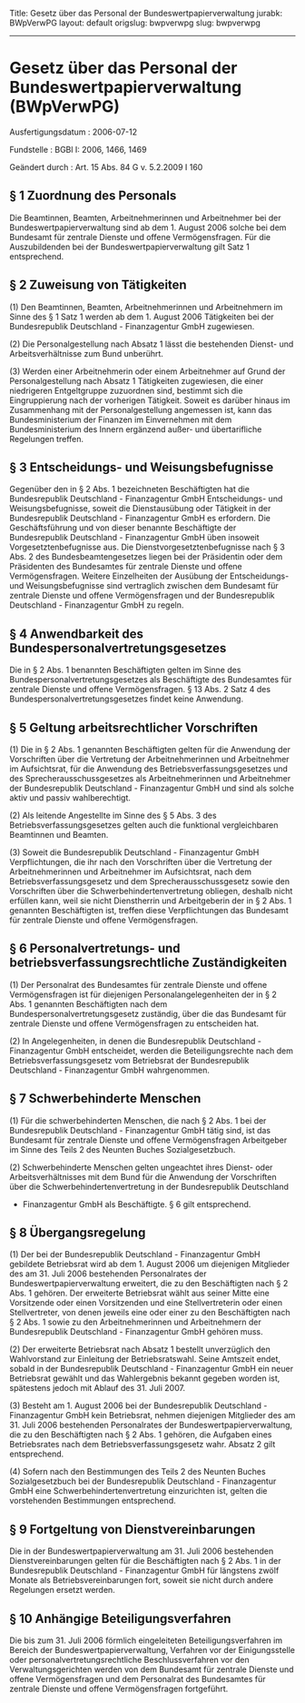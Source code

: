 Title: Gesetz über das Personal der Bundeswertpapierverwaltung
jurabk: BWpVerwPG
layout: default
origslug: bwpverwpg
slug: bwpverwpg

---

# Gesetz über das Personal der Bundeswertpapierverwaltung (BWpVerwPG)

Ausfertigungsdatum
:   2006-07-12

Fundstelle
:   BGBl I: 2006, 1466, 1469

Geändert durch
:   Art. 15 Abs. 84 G v. 5.2.2009 I 160



## § 1 Zuordnung des Personals

Die Beamtinnen, Beamten, Arbeitnehmerinnen und Arbeitnehmer bei der
Bundeswertpapierverwaltung sind ab dem 1. August 2006 solche bei dem
Bundesamt für zentrale Dienste und offene Vermögensfragen. Für die
Auszubildenden bei der Bundeswertpapierverwaltung gilt Satz 1
entsprechend.


## § 2 Zuweisung von Tätigkeiten

(1) Den Beamtinnen, Beamten, Arbeitnehmerinnen und Arbeitnehmern im
Sinne des § 1 Satz 1 werden ab dem 1. August 2006 Tätigkeiten bei der
Bundesrepublik Deutschland - Finanzagentur GmbH zugewiesen.

(2) Die Personalgestellung nach Absatz 1 lässt die bestehenden Dienst-
und Arbeitsverhältnisse zum Bund unberührt.

(3) Werden einer Arbeitnehmerin oder einem Arbeitnehmer auf Grund der
Personalgestellung nach Absatz 1 Tätigkeiten zugewiesen, die einer
niedrigeren Entgeltgruppe zuzuordnen sind, bestimmt sich die
Eingruppierung nach der vorherigen Tätigkeit. Soweit es darüber hinaus
im Zusammenhang mit der Personalgestellung angemessen ist, kann das
Bundesministerium der Finanzen im Einvernehmen mit dem
Bundesministerium des Innern ergänzend außer- und übertarifliche
Regelungen treffen.


## § 3 Entscheidungs- und Weisungsbefugnisse

Gegenüber den in § 2 Abs. 1 bezeichneten Beschäftigten hat die
Bundesrepublik Deutschland - Finanzagentur GmbH Entscheidungs- und
Weisungsbefugnisse, soweit die Dienstausübung oder Tätigkeit in der
Bundesrepublik Deutschland - Finanzagentur GmbH es erfordern. Die
Geschäftsführung und von dieser benannte Beschäftigte der
Bundesrepublik Deutschland - Finanzagentur GmbH üben insoweit
Vorgesetztenbefugnisse aus. Die Dienstvorgesetztenbefugnisse nach § 3
Abs. 2 des Bundesbeamtengesetzes liegen bei der Präsidentin oder dem
Präsidenten des Bundesamtes für zentrale Dienste und offene
Vermögensfragen. Weitere Einzelheiten der Ausübung der Entscheidungs-
und Weisungsbefugnisse sind vertraglich zwischen dem Bundesamt für
zentrale Dienste und offene Vermögensfragen und der Bundesrepublik
Deutschland - Finanzagentur GmbH zu regeln.


## § 4 Anwendbarkeit des Bundespersonalvertretungsgesetzes

Die in § 2 Abs. 1 benannten Beschäftigten gelten im Sinne des
Bundespersonalvertretungsgesetzes als Beschäftigte des Bundesamtes für
zentrale Dienste und offene Vermögensfragen. § 13 Abs. 2 Satz 4 des
Bundespersonalvertretungsgesetzes findet keine Anwendung.


## § 5 Geltung arbeitsrechtlicher Vorschriften

(1) Die in § 2 Abs. 1 genannten Beschäftigten gelten für die Anwendung
der Vorschriften über die Vertretung der Arbeitnehmerinnen und
Arbeitnehmer im Aufsichtsrat, für die Anwendung des
Betriebsverfassungsgesetzes und des Sprecherausschussgesetzes als
Arbeitnehmerinnen und Arbeitnehmer der Bundesrepublik Deutschland -
Finanzagentur GmbH und sind als solche aktiv und passiv
wahlberechtigt.

(2) Als leitende Angestellte im Sinne des § 5 Abs. 3 des
Betriebsverfassungsgesetzes gelten auch die funktional vergleichbaren
Beamtinnen und Beamten.

(3) Soweit die Bundesrepublik Deutschland - Finanzagentur GmbH
Verpflichtungen, die ihr nach den Vorschriften über die Vertretung der
Arbeitnehmerinnen und Arbeitnehmer im Aufsichtsrat, nach dem
Betriebsverfassungsgesetz und dem Sprecherausschussgesetz sowie den
Vorschriften über die Schwerbehindertenvertretung obliegen, deshalb
nicht erfüllen kann, weil sie nicht Dienstherrin und Arbeitgeberin der
in § 2 Abs. 1 genannten Beschäftigten ist, treffen diese
Verpflichtungen das Bundesamt für zentrale Dienste und offene
Vermögensfragen.


## § 6 Personalvertretungs- und betriebsverfassungsrechtliche Zuständigkeiten

(1) Der Personalrat des Bundesamtes für zentrale Dienste und offene
Vermögensfragen ist für diejenigen Personalangelegenheiten der in § 2
Abs. 1 genannten Beschäftigten nach dem
Bundespersonalvertretungsgesetz zuständig, über die das Bundesamt für
zentrale Dienste und offene Vermögensfragen zu entscheiden hat.

(2) In Angelegenheiten, in denen die Bundesrepublik Deutschland -
Finanzagentur GmbH entscheidet, werden die Beteiligungsrechte nach dem
Betriebsverfassungsgesetz vom Betriebsrat der Bundesrepublik
Deutschland - Finanzagentur GmbH wahrgenommen.


## § 7 Schwerbehinderte Menschen

(1) Für die schwerbehinderten Menschen, die nach § 2 Abs. 1 bei der
Bundesrepublik Deutschland - Finanzagentur GmbH tätig sind, ist das
Bundesamt für zentrale Dienste und offene Vermögensfragen Arbeitgeber
im Sinne des Teils 2 des Neunten Buches Sozialgesetzbuch.

(2) Schwerbehinderte Menschen gelten ungeachtet ihres Dienst- oder
Arbeitsverhältnisses mit dem Bund für die Anwendung der Vorschriften
über die Schwerbehindertenvertretung in der Bundesrepublik Deutschland
- Finanzagentur GmbH als Beschäftigte. § 6 gilt entsprechend.


## § 8 Übergangsregelung

(1) Der bei der Bundesrepublik Deutschland - Finanzagentur GmbH
gebildete Betriebsrat wird ab dem 1. August 2006 um diejenigen
Mitglieder des am 31. Juli 2006 bestehenden Personalrates der
Bundeswertpapierverwaltung erweitert, die zu den Beschäftigten nach §
2 Abs. 1 gehören. Der erweiterte Betriebsrat wählt aus seiner Mitte
eine Vorsitzende oder einen Vorsitzenden und eine Stellvertreterin
oder einen Stellvertreter, von denen jeweils eine oder einer zu den
Beschäftigten nach § 2 Abs. 1 sowie zu den Arbeitnehmerinnen und
Arbeitnehmern der Bundesrepublik Deutschland - Finanzagentur GmbH
gehören muss.

(2) Der erweiterte Betriebsrat nach Absatz 1 bestellt unverzüglich den
Wahlvorstand zur Einleitung der Betriebsratswahl. Seine Amtszeit
endet, sobald in der Bundesrepublik Deutschland - Finanzagentur GmbH
ein neuer Betriebsrat gewählt und das Wahlergebnis bekannt gegeben
worden ist, spätestens jedoch mit Ablauf des 31. Juli 2007.

(3) Besteht am 1. August 2006 bei der Bundesrepublik Deutschland -
Finanzagentur GmbH kein Betriebsrat, nehmen diejenigen Mitglieder des
am 31. Juli 2006 bestehenden Personalrates der
Bundeswertpapierverwaltung, die zu den Beschäftigten nach § 2 Abs. 1
gehören, die Aufgaben eines Betriebsrates nach dem
Betriebsverfassungsgesetz wahr. Absatz 2 gilt entsprechend.

(4) Sofern nach den Bestimmungen des Teils 2 des Neunten Buches
Sozialgesetzbuch bei der Bundesrepublik Deutschland - Finanzagentur
GmbH eine Schwerbehindertenvertretung einzurichten ist, gelten die
vorstehenden Bestimmungen entsprechend.


## § 9 Fortgeltung von Dienstvereinbarungen

Die in der Bundeswertpapierverwaltung am 31. Juli 2006 bestehenden
Dienstvereinbarungen gelten für die Beschäftigten nach § 2 Abs. 1 in
der Bundesrepublik Deutschland - Finanzagentur GmbH für längstens
zwölf Monate als Betriebsvereinbarungen fort, soweit sie nicht durch
andere Regelungen ersetzt werden.


## § 10 Anhängige Beteiligungsverfahren

Die bis zum 31. Juli 2006 förmlich eingeleiteten Beteiligungsverfahren
im Bereich der Bundeswertpapierverwaltung, Verfahren vor der
Einigungsstelle oder personalvertretungsrechtliche Beschlussverfahren
vor den Verwaltungsgerichten werden von dem Bundesamt für zentrale
Dienste und offene Vermögensfragen und dem Personalrat des Bundesamtes
für zentrale Dienste und offene Vermögensfragen fortgeführt.

